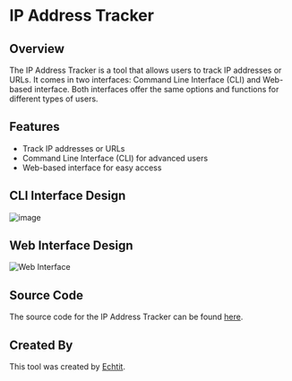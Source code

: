 # IP Address Tracker

## Overview

The IP Address Tracker is a tool that allows users to track IP addresses or URLs. It comes in two interfaces: Command Line Interface (CLI) and Web-based interface. Both interfaces offer the same options and functions for different types of users.

## Features

- Track IP addresses or URLs
- Command Line Interface (CLI) for advanced users
- Web-based interface for easy access

## CLI Interface Design
![image](https://github.com/thurein2003/IP-Tracker/assets/105615488/98376c37-1729-4bed-8d19-0a12edb27afd)


## Web Interface Design

![Web Interface](https://github.com/thurein2003/IP-Tracker/assets/105615488/e0d4f66f-d44d-4fc3-82eb-6c122b67c5e1)

## Source Code

The source code for the IP Address Tracker can be found [here](https://github.com/thurein2003/IP-Tracker/assets/105615488/42c02ee4-02ac-49e6-9a15-830acb622240).

## Created By

This tool was created by [Echtit](https://github.com/thurein2003).

